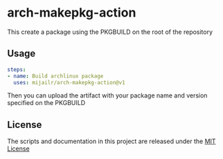 # arch-makepkg-action

This create a package using the PKGBUILD on the root of the repository

## Usage

```yaml
steps:
- name: Build archlinux package
  uses: mijailr/arch-makepkg-action@v1
```

Then you can upload the artifact with your package name and version specified
on the PKGBUILD

## License
The scripts and documentation in this project are released under the [MIT License](LICENSE)
